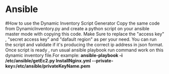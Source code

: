 # Ansible
#How to use the Dynamic Inventory Script Generator 
Copy the same code from DynamicInventory.py and create a python script on your ansible master mode with copying this code. 
Make Sure to replace the "access key" , "secret access key" and "dafault region" as per your need. 
You can run the script and validate if it's producing the correct ip address in json format. 
Once script is ready , run usual ansible playbook run command work on this dynamic inventory file.For example: 
**ansible-playbook -i /etc/ansible/getEc2.py InstallNginx.yml --private-key=/etc/ansible/privateKeyName.pem**
